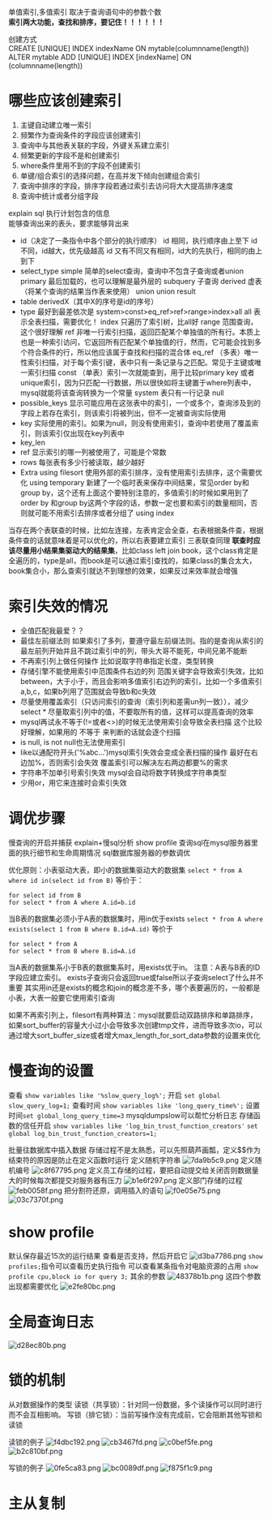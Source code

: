 单值索引,多值索引 取决于查询语句中的参数个数  
**索引两大功能，查找和排序，要记住！！！！！！**

创建方式  
CREATE \[UNIQUE\] INDEX indexName ON mytable(columnname(length))
ALTER mytable ADD \[UNIQUE\] INDEX \[indexName\] ON (columnname(length))

# 哪些应该创建索引  
1. 主键自动建立唯一索引
2. 频繁作为查询条件的字段应该创建索引
3. 查询中与其他表关联的字段，外键关系建立索引
4. 频繁更新的字段不是和创建索引
5. where条件里用不到的字段不创建索引
6. 单键/组合索引的选择问题，在高并发下倾向创建组合索引
7. 查询中排序的字段，排序字段若通过索引去访问将大大提高排序速度
8. 查询中统计或者分组字段

explain sql 执行计划包含的信息  
能够查询出来的表头，要求能够背出来  

* id（决定了一条指令中各个部分的执行顺序）
id	相同，执行顺序由上至下
id	不同，id越大，优先级越高
id	又有不同又有相同，id大的先执行，相同的由上到下
* select_type 
simple 简单的select查询，查询中不包含子查询或者union	
primary 最后加载的，也可以理解是最外层的
subquery 子查询
derived 虚表（将某个查询的结果当作表来使用）
union
union result
* table
derivedX（其中X的序号是id的序号）
* type
最好到最差依次是
system>const>eq_ref>ref>range>index>all
all 表示全表扫描，需要优化！
index 只遍历了索引树，比all好
range 范围查询，这个很好理解
ref 非唯一行索引扫描，返回匹配某个单独值的所有行。本质上也是一种索引访问，它返回所有匹配某个单独值的行，然而，它可能会找到多个符合条件的行，所以他应该属于查找和扫描的混合体
eq_ref （多表）唯一性索引扫描，对于每个索引键，表中只有一条记录与之匹配。常见于主键或唯一索引扫描
const （单表）索引一次就能查到，用于比较primary key 或者unique索引，因为只匹配一行数据，所以很快如将主键置于where列表中，mysql就能将该查询转换为一个常量
system 表只有一行记录
null
* possible_keys 显示可能应用在这张表中的索引，一个或多个，查询涉及到的字段上若存在索引，则该索引将被列出，但不一定被查询实际使用
* key 实际使用的索引。如果为null，则没有使用索引，查询中若使用了覆盖索引，则该索引仅出现在key列表中
* key_len 
* ref 显示索引的哪一列被使用了，可能是个常数
* rows 每张表有多少行被读取，越少越好
* Extra
using filesort 使用外部的索引排序，没有使用索引去排序，这个需要优化
using temporary 新建了一个临时表来保存中间结果，常见order by和group by，这个还有上面这个要特别注意的，多值索引的时候如果用到了order by 和group by这两个字段的话，参数一定也要和索引的数量相同，否则就可能不用索引去排序或者分组了
using index

当存在两个表联查的时候，比如左连接，左表肯定会全查，右表根据条件查，根据条件查的话就意味着是可以优化的，所以右表要建立索引
三表联查同理
**联查时应该尽量用小结果集驱动大的结果集**，比如class left join book，这个class肯定是全遍历的，type是all，而book是可以通过索引查找的，如果class的集合太大，book集合小，那么查索引就达不到理想的效果，如果反过来效率就会增强

# 索引失效的情况
* 全值匹配我最爱？？
* 最佳左前缀法则
如果索引了多列，要遵守最左前缀法则。指的是查询从索引的最左前列开始并且不跳过索引中的列，带头大哥不能死，中间兄弟不能断
* 不再索引列上做任何操作
比如说取字符串指定长度，类型转换
* 存储引擎不能使用索引中范围条件右边的列
范围关键字会导致索引失效，比如between，大于小于，而且会影响多值索引右边列的索引，比如一个多值索引a,b,c，如果b列用了范围就会导致b和c失效
* 尽量使用覆盖索引（只访问索引的查询（索引列和差需un列一致）），减少select *
尽量取索引列中的值，不要取所有的值，这样可以提高查询的效率
* mysql再试永不等于(!=或者<>)的时候无法使用索引会导致全表扫描
这个比较好理解，如果用的 不等于 来判断的话就会逐个扫描
* is null, is not null也无法使用索引
* like以通配符开头('%abc...')mysql索引失效会变成全表扫描的操作
最好在右边加%，否则索引会失效
覆盖索引可以解决左右两边都要%的需求
* 字符串不加单引号索引失效
mysql会自动将数字转换成字符串类型
* 少用or，用它来连接时会索引失效 


# 调优步骤
慢查询的开启并捕获
explain+慢sql分析
show profile 查询sql在mysql服务器里面的执行细节和生命周期情况
sql数据库服务器的参数调优

优化原则：小表驱动大表，即小的数据集驱动大的数据集
`select * from A where id in(select id from B)`
等价于：
```
for select id from B
for select * from A where A.id=b.id
```
当B表的数据集必须小于A表的数据集时，用in优于exists
`select * from A where exists(select 1 from B where B.id=A.id)`
等价于
```
for select * from A
for select * from B where B.id=A.id
```
当A表的数据集系小于B表的数据集系时，用exists优于in。
注意：A表与B表的ID字段应建立索引。
exists子查询只会返回true或false所以子查询select了什么并不重要
其实用in还是exists的概念和join的概念差不多，哪个表要遍历的，一般都是小表，大表一般要它使用索引查询

如果不再索引列上，filesort有两种算法：mysql就要启动双路排序和单路排序，如果sort_buffer的容量大小过小会导致多次创建tmp文件，进而导致多次io，可以通过增大sort_buffer_size或者增大max_length_for_sort_data参数的设置来优化

# 慢查询的设置
查看 `show variables like '%slow_query_log%';`
开启 `set global slow_query_log=1;`
查看时间 `show variables like 'long_query_time%';`
设置时间`set global_long_query_time=3`
mysqldumpslow可以帮忙分析日志
存储函数的信任开启
`show variables like 'log_bin_trust_function_creators'`
`set global log_bin_trust_function_creators=1;`

批量往数据库中插入数据
存储过程不是太熟悉，可以先照葫芦画瓢，定义\$\$作为结束符的原因是防止在定义函数时运行
定义随机字符串
![7da9b5c9.png](attachments/7da9b5c9.png)
定义随机编号
![c8f67795.png](attachments/c8f67795.png)
定义员工存储的过程，要把自动提交给关闭否则数据量大的时候每次都提交对服务器有压力
![b1e6f297.png](attachments/b1e6f297.png)
定义部门存储的过程
![feb0058f.png](attachments/feb0058f.png)
把分割符还原，调用插入的语句
![f0e05e75.png](attachments/f0e05e75.png)
![03c7370f.png](attachments/03c7370f.png)

# show profile
默认保存最近15次的运行结果
查看是否支持，然后开启它
![d3ba7786.png](attachments/d3ba7786.png)
`show profiles;`指令可以查看历史执行指令
可以查看某条指令对电脑资源的占用
`show profile cpu,block io for query 3;`
其余的参数
![48378b1b.png](attachments/48378b1b.png)
这四个参数出现都需要优化
![e2fe80bc.png](attachments/e2fe80bc.png)

# 全局查询日志
![d28ec80b.png](attachments/d28ec80b.png)

# 锁的机制
从对数据操作的类型
读锁（共享锁）：针对同一份数据，多个读操作可以同时进行而不会互相影响。
写锁（排它锁）：当前写操作没有完成前，它会阻断其他写锁和读锁 

读锁的例子
![f4dbc192.png](attachments/f4dbc192.png)
![cb3467fd.png](attachments/cb3467fd.png)
![c0bef5fe.png](attachments/c0bef5fe.png)
![b2c810bf.png](attachments/b2c810bf.png)

写锁的例子
![0fe5ca83.png](attachments/0fe5ca83.png)
![bc0089df.png](attachments/bc0089df.png)
![f875f1c9.png](attachments/f875f1c9.png)

# 主从复制
